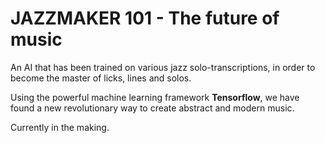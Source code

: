 # JAZZMAKER 101 - The future of music

An AI that has been trained on various jazz solo-transcriptions, in order to become the master of licks, lines and solos. 

Using the powerful machine learning framework **Tensorflow**, we have found a new revolutionary way to create abstract and modern music. 

Currently in the making. 
